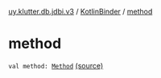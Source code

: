 [uy.klutter.db.jdbi.v3](../index.md) / [KotlinBinder](index.md) / [method](.)


# method
<code>val method: [Method](http://docs.oracle.com/javase/6/docs/api/java/lang/reflect/Method.html)</code> [(source)](https://github.com/kohesive/klutter/blob/master/db-jdbi-v3-jdk8/src/main/kotlin/uy/klutter/db/jdbi/v3/KotlinBinder.kt#L17)<br/>

